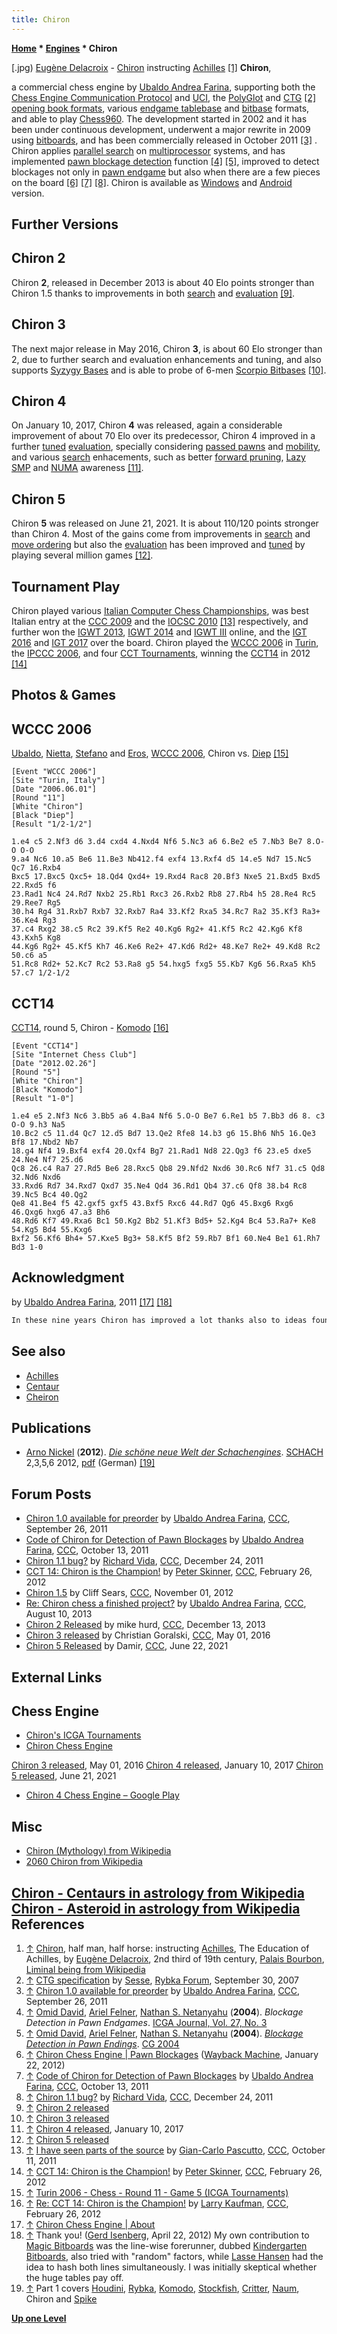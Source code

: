 ```yaml
---
title: Chiron
---
```

**[Home](Home "Home") * [Engines](Engines "Engines") * Chiron**

\[.jpg) [Eugène Delacroix](Category:Eug%C3%A8ne_Delacroix "Category:Eugène Delacroix") - [Chiron](https://en.wikipedia.org/wiki/Chiron) instructing [Achilles](https://en.wikipedia.org/wiki/Achilles) <a id="cite-note-1" href="#cite-ref-1">[1]</a>
**Chiron**,

a commercial chess engine by [Ubaldo Andrea Farina](Ubaldo_Andrea_Farina "Ubaldo Andrea Farina"), supporting both the [Chess Engine Communication Protocol](Chess_Engine_Communication_Protocol "Chess Engine Communication Protocol") and [UCI](UCI "UCI"), the [PolyGlot](PolyGlot "PolyGlot") and [CTG](CTG "CTG") <a id="cite-note-2" href="#cite-ref-2">[2]</a> [opening book formats](Opening_Book#Formats "Opening Book"), various [endgame tablebase](Endgame_Tablebases "Endgame Tablebases") and [bitbase](Endgame_Bitbases "Endgame Bitbases") formats, and able to play [Chess960](Chess960 "Chess960"). The development started in 2002 and it has been under continuous development, underwent a major rewrite in 2009 using [bitboards](Bitboards "Bitboards"), and has been commercially released in October 2011 <a id="cite-note-3" href="#cite-ref-3">[3]</a> . Chiron applies [parallel search](Parallel_Search "Parallel Search") on [multiprocessor](https://en.wikipedia.org/wiki/Multiprocessor) systems, and has implemented [pawn blockage detection](Blockage_Detection "Blockage Detection") function <a id="cite-note-4" href="#cite-ref-4">[4]</a> <a id="cite-note-5" href="#cite-ref-5">[5]</a>, improved to detect blockages not only in [pawn endgame](Pawn_Endgame "Pawn Endgame") but also when there are a few pieces on the board <a id="cite-note-6" href="#cite-ref-6">[6]</a> <a id="cite-note-7" href="#cite-ref-7">[7]</a> <a id="cite-note-8" href="#cite-ref-8">[8]</a>. Chiron is available as [Windows](Windows "Windows") and [Android](Android "Android") version.

## Further Versions

## Chiron 2

Chiron **2**, released in December 2013 is about 40 Elo points stronger than Chiron 1.5 thanks to improvements in both [search](Search "Search") and [evaluation](Evaluation "Evaluation") <a id="cite-note-9" href="#cite-ref-9">[9]</a>.

## Chiron 3

The next major release in May 2016, Chiron **3**, is about 60 Elo stronger than 2, due to further search and evaluation enhancements and tuning, and also supports [Syzygy Bases](Syzygy_Bases "Syzygy Bases") and is able to probe of 6-men [Scorpio Bitbases](Scorpio_Bitbases "Scorpio Bitbases") <a id="cite-note-10" href="#cite-ref-10">[10]</a>.

## Chiron 4

On January 10, 2017, Chiron **4** was released, again a considerable improvement of about 70 Elo over its predecessor, Chiron 4 improved in a further [tuned](Automated_Tuning "Automated Tuning") [evaluation](Evaluation "Evaluation"), specially considering [passed pawns](Passed_Pawn "Passed Pawn") and [mobility](Mobility "Mobility"), and various [search](Search "Search") enhacements, such as better [forward pruning](Pruning "Pruning"), [Lazy SMP](Lazy_SMP "Lazy SMP") and [NUMA](NUMA "NUMA") awareness <a id="cite-note-11" href="#cite-ref-11">[11]</a>.

## Chiron 5

Chiron **5** was released on June 21, 2021. It is about 110/120 points stronger than Chiron 4. Most of the gains come from improvements in [search](Search "Search") and [move ordering](Move_Ordering "Move Ordering") but also the [evaluation](Evaluation "Evaluation") has been improved and [tuned](Automated_Tuning "Automated Tuning") by playing several million games <a id="cite-note-12" href="#cite-ref-12">[12]</a>.

## Tournament Play

Chiron played various [Italian Computer Chess Championships](Italian_Computer_Chess_Championship "Italian Computer Chess Championship"), was best Italian entry at the [CCC 2009](CCC_2009 "CCC 2009") and the [IOCSC 2010](IOCSC_2010 "IOCSC 2010") <a id="cite-note-13" href="#cite-ref-13">[13]</a> respectively, and further won the [IGWT 2013](IGWT_2013 "IGWT 2013"), [IGWT 2014](IGWT_2014 "IGWT 2014") and [IGWT III](IGWT_III "IGWT III") online, and the [IGT 2016](IGT_2016 "IGT 2016") and [IGT 2017](IGT_2017 "IGT 2017") over the board. Chiron played the [WCCC 2006](WCCC_2006 "WCCC 2006") in [Turin](https://en.wikipedia.org/wiki/Turin), the [IPCCC 2006](IPCCC_2006 "IPCCC 2006"), and four [CCT Tournaments](CCT_Tournaments "CCT Tournaments"), winning the [CCT14](CCT14 "CCT14") in 2012 <a id="cite-note-14" href="#cite-ref-14">[14]</a>

## Photos & Games

## WCCC 2006

[](File:ItalianChessProgrammers.jpg)
[Ubaldo](Ubaldo_Andrea_Farina "Ubaldo Andrea Farina"), [Nietta](Antonia_Jeanrenaud "Antonia Jeanrenaud"), [Stefano](Stefano_Malloggi "Stefano Malloggi") and [Eros](Eros_Riccio "Eros Riccio"), [WCCC 2006](WCCC_2006 "WCCC 2006"), Chiron vs. [Diep](Diep "Diep") <a id="cite-note-15" href="#cite-ref-15">[15]</a>

```
[Event "WCCC 2006"]
[Site "Turin, Italy"]
[Date "2006.06.01"]
[Round "11"]
[White "Chiron"]
[Black "Diep"]
[Result "1/2-1/2"]

1.e4 c5 2.Nf3 d6 3.d4 cxd4 4.Nxd4 Nf6 5.Nc3 a6 6.Be2 e5 7.Nb3 Be7 8.O-O O-O
9.a4 Nc6 10.a5 Be6 11.Be3 Nb412.f4 exf4 13.Rxf4 d5 14.e5 Nd7 15.Nc5 Qc7 16.Rxb4
Bxc5 17.Bxc5 Qxc5+ 18.Qd4 Qxd4+ 19.Rxd4 Rac8 20.Bf3 Nxe5 21.Bxd5 Bxd5 22.Rxd5 f6
23.Rad1 Nc4 24.Rd7 Nxb2 25.Rb1 Rxc3 26.Rxb2 Rb8 27.Rb4 h5 28.Re4 Rc5 29.Ree7 Rg5
30.h4 Rg4 31.Rxb7 Rxb7 32.Rxb7 Ra4 33.Kf2 Rxa5 34.Rc7 Ra2 35.Kf3 Ra3+ 36.Ke4 Rg3
37.c4 Rxg2 38.c5 Rc2 39.Kf5 Re2 40.Kg6 Rg2+ 41.Kf5 Rc2 42.Kg6 Kf8 43.Kxh5 Kg8
44.Kg6 Rg2+ 45.Kf5 Kh7 46.Ke6 Re2+ 47.Kd6 Rd2+ 48.Ke7 Re2+ 49.Kd8 Rc2 50.c6 a5
51.Rc8 Rd2+ 52.Kc7 Rc2 53.Ra8 g5 54.hxg5 fxg5 55.Kb7 Kg6 56.Rxa5 Kh5 57.c7 1/2-1/2

```

## CCT14

[CCT14](CCT14 "CCT14"), round 5, Chiron - [Komodo](Komodo "Komodo") <a id="cite-note-16" href="#cite-ref-16">[16]</a>

```
[Event "CCT14"]
[Site "Internet Chess Club"]
[Date "2012.02.26"]
[Round "5"]
[White "Chiron"]
[Black "Komodo"]
[Result "1-0"]

1.e4 e5 2.Nf3 Nc6 3.Bb5 a6 4.Ba4 Nf6 5.O-O Be7 6.Re1 b5 7.Bb3 d6 8. c3 O-O 9.h3 Na5
10.Bc2 c5 11.d4 Qc7 12.d5 Bd7 13.Qe2 Rfe8 14.b3 g6 15.Bh6 Nh5 16.Qe3 Bf8 17.Nbd2 Nb7
18.g4 Nf4 19.Bxf4 exf4 20.Qxf4 Bg7 21.Rad1 Nd8 22.Qg3 f6 23.e5 dxe5 24.Ne4 Nf7 25.d6
Qc8 26.c4 Ra7 27.Rd5 Be6 28.Rxc5 Qb8 29.Nfd2 Nxd6 30.Rc6 Nf7 31.c5 Qd8 32.Nd6 Nxd6
33.Rxd6 Rd7 34.Rxd7 Qxd7 35.Ne4 Qd4 36.Rd1 Qb4 37.c6 Qf8 38.b4 Rc8 39.Nc5 Bc4 40.Qg2
Qe8 41.Be4 f5 42.gxf5 gxf5 43.Bxf5 Rxc6 44.Rd7 Qg6 45.Bxg6 Rxg6 46.Qxg6 hxg6 47.a3 Bh6
48.Rd6 Kf7 49.Rxa6 Bc1 50.Kg2 Bb2 51.Kf3 Bd5+ 52.Kg4 Bc4 53.Ra7+ Ke8 54.Kg5 Bd4 55.Kxg6
Bxf2 56.Kf6 Bh4+ 57.Kxe5 Bg3+ 58.Kf5 Bf2 59.Rb7 Bf1 60.Ne4 Be1 61.Rh7 Bd3 1-0

```

## Acknowledgment

by [Ubaldo Andrea Farina](Ubaldo_Andrea_Farina "Ubaldo Andrea Farina"), 2011 <a id="cite-note-17" href="#cite-ref-17">[17]</a> <a id="cite-note-18" href="#cite-ref-18">[18]</a>

```C++
In these nine years Chiron has improved a lot thanks also to ideas found in strong [|open source engines](Category:Open_Source "Category:Open Source"), in [computer chess forums](Computer_Chess_Forums "Computer Chess Forums") and websites, etc. In particular I would like to thank [Fabien Letouzey](Fabien_Letouzey "Fabien Letouzey"), [Tord Romstad](Tord_Romstad "Tord Romstad"), [Robert Hyatt](Robert_Hyatt "Robert Hyatt"), the [Ippolit](Ippolit "Ippolit") guys, [Ed Schröder](Ed_Schroder "Ed Schroder"), [Bruce Moreland](Bruce_Moreland "Bruce Moreland"), [Ernst Heinz](Ernst_A._Heinz "Ernst A. Heinz") and many others. Thanks to [Miguel Ballicora](Miguel_A._Ballicora "Miguel A. Ballicora"), [Eugene Nalimov](Eugene_Nalimov "Eugene Nalimov") and [Daniel Shawul](Daniel_Shawul "Daniel Shawul") for the probing code of their [tablebases](Endgame_Tablebases "Endgame Tablebases")/[bitbases](Endgame_Bitbases "Endgame Bitbases"), to [Pradu Kannan](Pradu_Kannan "Pradu Kannan"), [Gerd Isenberg](Gerd_Isenberg "Gerd Isenberg") and [Lasse Hansen](Lasse_Hansen "Lasse Hansen") for the [magic bitboards](Magic_Bitboards "Magic Bitboards"), to [Sesse](Steinar_H._Gunderson "Steinar H. Gunderson") and [Stephan Vermeire](Stephan_Vermeire "Stephan Vermeire") for the [CTG specifications](CTG "CTG"), to [Ilari Pihlajisto](Ilari_Pihlajisto "Ilari Pihlajisto") for [cutechess-cli](Cutechess-cli "Cutechess-cli") that I've been using since 2009 for testing Chiron with very fast games. Thanks to all the people that tested Chiron in the past, among them [Ciro Vignotto](index.php?title=Ciro_Luigi_Vignotto&action=edit&redlink=1 "Ciro Luigi Vignotto (page does not exist)"), [Leo Dijksman](Leo_Dijksman "Leo Dijksman"), [Olivier Deville](Olivier_Deville "Olivier Deville"), [Günther Simon](G%C3%BCnther_Simon "Günther Simon"), [Lars Hallerström](index.php?title=Lars_Hallerstr%C3%B6m&action=edit&redlink=1 "Lars Hallerström (page does not exist)"), the testers of [CEGT](CEGT "CEGT") and [CCRL](CCRL "CCRL") and many others. Thanks to [Wilhelm Hudetz](index.php?title=Wilhelm_Hudetz&action=edit&redlink=1 "Wilhelm Hudetz (page does not exist)") for the Chiron logo. Finally, thanks to [Salvo Spitaleri](index.php?title=Salvo_Spitaleri&action=edit&redlink=1 "Salvo Spitaleri (page does not exist)") who has been the [opening book author](Category:Opening_Book_Author "Category:Opening Book Author") of Chiron since 2006. 

```

## See also

- [Achilles](Achilles "Achilles")
- [Centaur](Centaur "Centaur")
- [Cheiron](Cheiron "Cheiron")

## Publications

- [Arno Nickel](Arno_Nickel "Arno Nickel") (**2012**). *[Die schöne neue Welt der Schachengines](http://www.edition-marco-shop.de/epages/64079634.sf/de_DE/?ObjectPath=/Shops/64079634/Categories/Schachgeschehen/Computerschach)*. [SCHACH](http://www.zeitschriftschach.de/) 2,3,5,6 2012, [pdf](http://www.edition-marco-shop.de/WebRoot/Store14/Shops/64079634/5177/F0A3/C389/D0DD/3A71/C0A8/2935/25F6/Die_schoene_neue_Welt_der_Schachengines.pdf) (German) <a id="cite-note-19" href="#cite-ref-19">[19]</a>

## Forum Posts

- [Chiron 1.0 available for preorder](http://www.talkchess.com/forum/viewtopic.php?t=40529) by [Ubaldo Andrea Farina](Ubaldo_Andrea_Farina "Ubaldo Andrea Farina"), [CCC](CCC "CCC"), September 26, 2011
- [Code of Chiron for Detection of Pawn Blockages](http://www.talkchess.com/forum/viewtopic.php?t=40748) by [Ubaldo Andrea Farina](Ubaldo_Andrea_Farina "Ubaldo Andrea Farina"), [CCC](CCC "CCC"), October 13, 2011
- [Chiron 1.1 bug?](http://www.talkchess.com/forum/viewtopic.php?t=41569) by [Richard Vida](Richard_Vida "Richard Vida"), [CCC](CCC "CCC"), December 24, 2011
- [CCT 14: Chiron is the Champion!](http://www.talkchess.com/forum/viewtopic.php?t=42638) by [Peter Skinner](Peter_Skinner "Peter Skinner"), [CCC](CCC "CCC"), February 26, 2012
- [Chiron 1.5](http://www.talkchess.com/forum/viewtopic.php?t=45813) by Cliff Sears, [CCC](CCC "CCC"), November 01, 2012
- [Re: Chiron chess a finished project?](http://www.talkchess.com/forum/viewtopic.php?t=48915&start=2) by [Ubaldo Andrea Farina](Ubaldo_Andrea_Farina "Ubaldo Andrea Farina"), [CCC](CCC "CCC"), August 10, 2013
- [Chiron 2 Released](http://www.talkchess.com/forum/viewtopic.php?t=50475) by mike hurd, [CCC](CCC "CCC"), December 13, 2013
- [Chiron 3 released](http://www.talkchess.com/forum/viewtopic.php?t=60017) by Christian Goralski, [CCC](CCC "CCC"), May 01, 2016
- [Chiron 5 Released](http://www.talkchess.com/forum3/viewtopic.php?f=2&t=77534) by Damir, [CCC](CCC "CCC"), June 22, 2021

## External Links

## Chess Engine

- [Chiron's ICGA Tournaments](https://www.game-ai-forum.org/icga-tournaments/program.php?id=83)
- [Chiron Chess Engine](https://www.chironchess.com/)

[Chiron 3 released](https://www.chironchess.com/chiron-3-released/), May 01, 2016
[Chiron 4 released](https://www.chironchess.com/chiron-4-released/), January 10, 2017
[Chiron 5 released](https://www.chironchess.com/chiron-5-released/), June 21, 2021

- [Chiron 4 Chess Engine – Google Play](https://play.google.com/store/apps/details?id=com.chironchess.chiron4)

## Misc

- [Chiron (Mythology) from Wikipedia](https://en.wikipedia.org/wiki/Chiron)
- [2060 Chiron from Wikipedia](https://en.wikipedia.org/wiki/2060_Chiron)

## [Chiron - Centaurs in astrology from Wikipedia](https://en.wikipedia.org/wiki/Centaurs_in_astrology#Chiron) [Chiron - Asteroid in astrology from Wikipedia](https://en.wikipedia.org/wiki/Asteroids_in_astrology#Chiron) References

1. <a id="cite-ref-1" href="#cite-note-1">↑</a> [Chiron](https://en.wikipedia.org/wiki/Chiron), half man, half horse: instructing [Achilles](https://en.wikipedia.org/wiki/Achilles), The Education of Achilles, by [Eugène Delacroix](Category:Eug%C3%A8ne_Delacroix "Category:Eugène Delacroix"), 2nd third of 19th century, [Palais Bourbon](https://en.wikipedia.org/wiki/Palais_Bourbon), [Liminal being from Wikipedia](https://en.wikipedia.org/wiki/Liminal_being)
1. <a id="cite-ref-2" href="#cite-note-2">↑</a> [CTG specification](http://rybkaforum.net/cgi-bin/rybkaforum/topic_show.pl?tid=2319) by [Sesse](Steinar_H._Gunderson "Steinar H. Gunderson"), [Rybka Forum](Computer_Chess_Forums "Computer Chess Forums"), September 30, 2007
1. <a id="cite-ref-3" href="#cite-note-3">↑</a> [Chiron 1.0 available for preorder](http://www.talkchess.com/forum/viewtopic.php?t=40529) by [Ubaldo Andrea Farina](Ubaldo_Andrea_Farina "Ubaldo Andrea Farina"), [CCC](CCC "CCC"), September 26, 2011
1. <a id="cite-ref-4" href="#cite-note-4">↑</a> [Omid David](Eli_David "Eli David"), [Ariel Felner](Ariel_Felner "Ariel Felner"), [Nathan S. Netanyahu](Nathan_S._Netanyahu "Nathan S. Netanyahu") (**2004**). *Blockage Detection in Pawn Endgames*. [ICGA Journal, Vol. 27, No. 3](ICGA_Journal#27_3 "ICGA Journal")
1. <a id="cite-ref-5" href="#cite-note-5">↑</a> [Omid David](Eli_David "Eli David"), [Ariel Felner](Ariel_Felner "Ariel Felner"), [Nathan S. Netanyahu](Nathan_S._Netanyahu "Nathan S. Netanyahu") (**2004**). *[Blockage Detection in Pawn Endings](http://link.springer.com/chapter/10.1007/11674399_13)*. [CG 2004](CG_2004 "CG 2004")
1. <a id="cite-ref-6" href="#cite-note-6">↑</a> [Chiron Chess Engine | Pawn Blockages](https://web.archive.org/web/20120122012655/http://www.chironchess.com/index.php/component/content/article/69) ([Wayback Machine](https://en.wikipedia.org/wiki/Wayback_Machine), January 22, 2012)
1. <a id="cite-ref-7" href="#cite-note-7">↑</a> [Code of Chiron for Detection of Pawn Blockages](http://www.talkchess.com/forum/viewtopic.php?t=40748) by [Ubaldo Andrea Farina](Ubaldo_Andrea_Farina "Ubaldo Andrea Farina"), [CCC](CCC "CCC"), October 13, 2011
1. <a id="cite-ref-8" href="#cite-note-8">↑</a> [Chiron 1.1 bug?](http://www.talkchess.com/forum/viewtopic.php?t=41569) by [Richard Vida](Richard_Vida "Richard Vida"), [CCC](CCC "CCC"), December 24, 2011
1. <a id="cite-ref-9" href="#cite-note-9">↑</a> [Chiron 2 released](https://www.chironchess.com/chiron-2-released/)
1. <a id="cite-ref-10" href="#cite-note-10">↑</a> [Chiron 3 released](https://www.chironchess.com/chiron-3-released/)
1. <a id="cite-ref-11" href="#cite-note-11">↑</a> [Chiron 4 released](https://www.chironchess.com/chiron-4-released/), January 10, 2017
1. <a id="cite-ref-12" href="#cite-note-12">↑</a> [Chiron 5 released](https://www.chironchess.com/chiron-5-released/)
1. <a id="cite-ref-13" href="#cite-note-13">↑</a> [I have seen parts of the source](http://www.talkchess.com/forum/viewtopic.php?topic_view=threads&p=428176&t=40669) by [Gian-Carlo Pascutto](Gian-Carlo_Pascutto "Gian-Carlo Pascutto"), [CCC](CCC "CCC"), October 11, 2011
1. <a id="cite-ref-14" href="#cite-note-14">↑</a> [CCT 14: Chiron is the Champion!](http://www.talkchess.com/forum/viewtopic.php?t=42638) by [Peter Skinner](Peter_Skinner "Peter Skinner"), [CCC](CCC "CCC"), February 26, 2012
1. <a id="cite-ref-15" href="#cite-note-15">↑</a> [Turin 2006 - Chess - Round 11 - Game 5 (ICGA Tournaments)](https://www.game-ai-forum.org/icga-tournaments/round.php?tournament=16&round=11&id=5)
1. <a id="cite-ref-16" href="#cite-note-16">↑</a> [Re: CCT 14: Chiron is the Champion!](http://www.talkchess.com/forum/viewtopic.php?topic_view=threads&p=452443&t=42638) by [Larry Kaufman](Larry_Kaufman "Larry Kaufman"), [CCC](CCC "CCC"), February 26, 2012
1. <a id="cite-ref-17" href="#cite-note-17">↑</a> [Chiron Chess Engine | About](https://www.chironchess.com/about/)
1. <a id="cite-ref-18" href="#cite-note-18">↑</a> Thank you! ([Gerd Isenberg](Gerd_Isenberg "Gerd Isenberg"), April 22, 2012) My own contribution to [Magic Bitboards](Magic_Bitboards "Magic Bitboards") was the line-wise forerunner, dubbed [Kindergarten Bitboards](Kindergarten_Bitboards "Kindergarten Bitboards"), also tried with "random" factors, while [Lasse Hansen](Lasse_Hansen "Lasse Hansen") had the idea to hash both lines simultaneously. I was initially skeptical whether the huge tables pay off.
1. <a id="cite-ref-19" href="#cite-note-19">↑</a> Part 1 covers [Houdini](Houdini "Houdini"), [Rybka](Rybka "Rybka"), [Komodo](Komodo "Komodo"), [Stockfish](Stockfish "Stockfish"), [Critter](Critter "Critter"), [Naum](Naum "Naum"), Chiron and [Spike](Spike "Spike")

**[Up one Level](Engines "Engines")**

